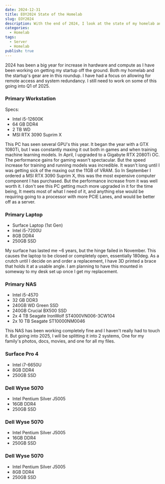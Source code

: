 ```yaml
---
date: 2024-12-31
title: EOY2024 State of the Homelab
slug: EOY2024
description: With the end of 2024, I look at the state of my homelab and computers
categories:
  - Homelab
tags:
  - Server
  - Homelab
publish: true
---
```


2024 has been a big year for increase in hardware and compute as I have been working on getting my startup off the ground.
Both my homelab and the startup's gear are in this roundup.
I have had a focus on allowing for remote access and system redundancy. I still need to work on some of this going into Q1 of 2025.



<!-- more -->

### Primary Workstation
Specs:
- Intel i5-12600K
- 64 GB DDR4
- 2 TB WD 
- MSI RTX 3090 Suprim X

This PC has seen several GPU's this year.
It began the year with a GTX 1080Ti, but I was constantly maxing it out both in games and when training machine learning models.
In April, I upgraded to a Gigabyte RTX 2080Ti OC. The performance gains for gaming wasn't spectacular. But the speed increase for training and running models was incredible.
It wasn't long until I was getting sick of the maxing out the 11GB of VRAM. So In September I ordered a MSI RTX 3090 Suprim X, this was the most expensive computer component I has purchased. But the performance increase from it was well worth it.
I don't see this PC getting much more upgraded in it for the time being, It meets most of what I need of it, and anything else would be requiring going to a processor with more PCIE Lanes, and would be better off as a server.


### Primary Laptop
- Surface Laptop (1st Gen)
- Intel i5-7200U
- 8GB DDR4
- 250GB SSD

My surface has lasted me ~6 years, but the hinge failed in November. This causes the laptop to be closed or completely open, essentially 180deg.
As a crutch until I decide on and order a replacement, I have 3D printed a brace that holds it at a usable angle.
I am planning to have this mounted in someway to my desk set up once I get my replacement.


### Primary NAS
- Intel i5-4570
- 32 GB DDR3
- 240GB WD Green SSD
- 240GB Crucial BX500 SSD
- 2x 4 TB Seagate IronWolf ST4000VN006-3CW104
- 2x 10 TB Seagate ST10000NM0046

This NAS has been working completely fine and I haven't really had to touch it.
But going into 2025, I will be splitting it into 2 systems, One for my family's photos, docs, movies, and one for all my files.





### Surface Pro 4
- Intel i7-6650U
- 8GB DDR4
- 250GB SSD

### Dell Wyse 5070
- Intel Pentium Silver J5005
- 16GB DDR4
- 250GB SSD

### Dell Wyse 5070
- Intel Pentium Silver J5005
- 16GB DDR4
- 250GB SSD

### Dell Wyse 5070
- Intel Pentium Silver J5005
- 8GB DDR4
- 250GB SSD

